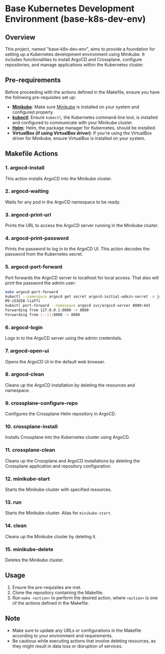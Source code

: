 # Base Kubernetes Development Environment (base-k8s-dev-env)

## Overview

This project, named "base-k8s-dev-env", aims to provide a foundation for setting up a Kubernetes development environment using Minikube. It includes functionalities to install ArgoCD and Crossplane, configure repositories, and manage applications within the Kubernetes cluster.

## Pre-requirements

Before proceeding with the actions defined in the Makefile, ensure you have the following pre-requisites set up:

- [**Minikube**](https://minikube.sigs.k8s.io/docs/start/): Make sure [Minikube](https://minikube.sigs.k8s.io/docs/start/) is installed on your system and configured properly.
- [**kubectl**](https://kubernetes.io/docs/tasks/tools/): Ensure `kubectl`, the Kubernetes command-line tool, is installed and configured to communicate with your Minikube cluster.
- [**Helm**](https://helm.sh/docs/intro/install/): Helm, the package manager for Kubernetes, should be installed.
- **VirtualBox (if using VirtualBox driver)**: If you're using the VirtualBox driver for Minikube, ensure VirtualBox is installed on your system.

## Makefile Actions

### 1. argocd-install

This action installs ArgoCD into the Minikube cluster.

### 2. argocd-waiting

Waits for any pod in the ArgoCD namespace to be ready.

### 3. argocd-print-url

Prints the URL to access the ArgoCD server running in the Minikube cluster.

### 4. argocd-print-password

Prints the password to log in to the ArgoCD UI. This action decodes the password from the Kubernetes secret.

### 5. argocd-port-forward

Port forwards the ArgoCD server to localhost for local access. That also will print the password the admin user:

```bash
make argocd-port-forward
kubectl --namespace argocd get secret argocd-initial-admin-secret -o jsonpath="{.data.password}" | base64 -d; echo 
M9-z53G58-liaTfi
kubectl port-forward --namespace argocd svc/argocd-server 8080:443
Forwarding from 127.0.0.1:8080 -> 8080
Forwarding from [::1]:8080 -> 8080
```

### 6. argocd-login

Logs in to the ArgoCD server using the admin credentials.

### 7. argocd-open-ui

Opens the ArgoCD UI in the default web browser.

### 8. argocd-clean

Cleans up the ArgoCD installation by deleting the resources and namespace.

### 9. crossplane-configure-repo

Configures the Crossplane Helm repository in ArgoCD.

### 10. crossplane-install

Installs Crossplane into the Kubernetes cluster using ArgoCD.

### 11. crossplane-clean

Cleans up the Crossplane and ArgoCD installations by deleting the Crossplane application and repository configuration.

### 12. minikube-start

Starts the Minikube cluster with specified resources.

### 13. run

Starts the Minikube cluster. Alias for `minikube-start`.

### 14. clean

Cleans up the Minikube cluster by deleting it.

### 15. minikube-delete

Deletes the Minikube cluster.

## Usage

1. Ensure the pre-requisites are met.
2. Clone the repository containing the Makefile.
3. Run `make <action>` to perform the desired action, where `<action>` is one of the actions defined in the Makefile.

## Note

- Make sure to update any URLs or configurations in the Makefile according to your environment and requirements.
- Be cautious while executing actions that involve deleting resources, as they might result in data loss or disruption of services.
